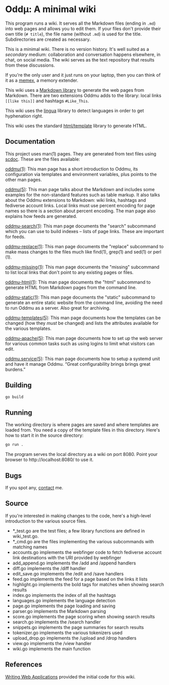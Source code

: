 # Oddµ: A minimal wiki

This program runs a wiki. It serves all the Markdown files (ending in
`.md`) into web pages and allows you to edit them. If your files don't
provide their own title (`# title`), the file name (without `.md`) is
used for the title. Subdirectories are created as necessary.

This is a minimal wiki. There is no version history. It's well suited
as a *secondary* medium: collaboration and conversation happens
elsewhere, in chat, on social media. The wiki serves as the text
repository that results from these discussions.

If you're the only user and it just runs on your laptop, then you can
think of it as a [memex](https://en.wikipedia.org/wiki/Memex), a
memory extender.

This wiki uses a [Markdown
library](https://github.com/gomarkdown/markdown) to generate the web
pages from Markdown. There are two extensions Oddmu adds to the
library: local links `[[like this]]` and hashtags `#Like_This`.

This wiki uses the [lingua](https://github.com/pemistahl/lingua-go)
library to detect languages in order to get hyphenation right.

This wiki uses the standard
[html/template](https://pkg.go.dev/html/template) library to generate
HTML.

## Documentation

This project uses man(1) pages. They are generated from text files
using [scdoc](https://git.sr.ht/~sircmpwn/scdoc). These are the files
available:

[oddmu(1)](/oddmu.git/blob/main/man/oddmu.1.txt): This man page has a
short introduction to Oddmu, its configuration via templates and
environment variables, plus points to the other man pages.

[oddmu(5)](/oddmu.git/blob/main/man/oddmu.5.txt): This man page talks
about the Markdown and includes some examples for the non-standard
features such as table markup. It also talks about the Oddmu
extensions to Markdown: wiki links, hashtags and fediverse account
links. Local links must use percent encoding for page names so there
is a section about percent encoding. The man page also explains how
feeds are generated.

[oddmu-search(1)](/oddmu.git/blob/main/man/oddmu-search.1.txt): This
man page documents the "search" subcommand which you can use to build
indexes – lists of page links. These are important for feeds.

[oddmu-replace(1)](/oddmu.git/blob/main/man/oddmu-replace.1.txt): This
man page documents the "replace" subcommand to make mass changes to
the files much like find(1), grep(1) and sed(1) or perl (1).

[oddmu-missing(1)](/oddmu.git/blob/main/man/oddmu-missing.1.txt): This
man page documents the "missing" subcommand to list local links that
don't point to any existing pages or files.

[oddmu-html(1)](/oddmu.git/blob/main/man/oddmu-html.1.txt): This man
page documents the "html" subcommand to generate HTML from Markdown
pages from the command line.

[oddmu-static(1)](/oddmu.git/blob/main/man/oddmu-static.1.txt): This
man page documents the "static" subcommand to generate an entire
static website from the command line, avoiding the need to run Oddmu
as a server. Also great for archiving.

[oddmu-templates(5)](/oddmu.git/blob/main/man/oddmu-templates.5.txt):
This man page documents how the templates can be changed (how they
*must* be changed) and lists the attributes available for the various
templates.

[oddmu-apache(5)](/oddmu.git/blob/main/man/oddmu-apache.5.txt): This
man page documents how to set up the web server for various common
tasks such as using logins to limit what visitors can edit.

[oddmu.service(5)](/oddmu.git/blob/main/man/oddmu.service.5.txt): This
man page documents how to setup a systemd unit and have it manage
Oddmu. “Great configurability brings brings great burdens.”

## Building

```sh
go build
```

## Running

The working directory is where pages are saved and where templates are
loaded from. You need a copy of the template files in this directory.
Here's how to start it in the source directory:

```sh
go run .
```

The program serves the local directory as a wiki on port 8080. Point
your browser to http://localhost:8080/ to use it.

## Bugs

If you spot any, [contact](https://alexschroeder.ch/wiki/Contact) me.

## Source

If you're interested in making changes to the code, here's a
high-level introduction to the various source files.

- *_test.go are the test files; a few library functions are defined in
  wiki_test.go.
- *_cmd.go are the files implementing the various subcommands with
  matching names
- accounts.go implements the webfinger code to fetch fediverse account
  link destinations with the URI provided by webfinger
- add_append.go implements the /add and /append handlers
- diff.go implements the /diff handler
- edit_save.go implements the /edit and /save handlers
- feed.go implements the feed for a page based on the links it lists
- highlight.go implements the bold tags for matches when showing
  search results
- index.go implements the index of all the hashtags
- languages.go implements the language detection
- page.go implements the page loading and saving
- parser.go implements the Markdown parsing
- score.go implements the page scoring when showing search results
- search.go implements the /search handler
- snippets.go implements the page summaries for search results
- tokenizer.go implements the various tokenizers used
- upload_drop.go implements the /upload and /drop handlers
- view.go implements the /view handler
- wiki.go implements the main function

## References

[Writing Web Applications](https://golang.org/doc/articles/wiki/)
provided the initial code for this wiki.
